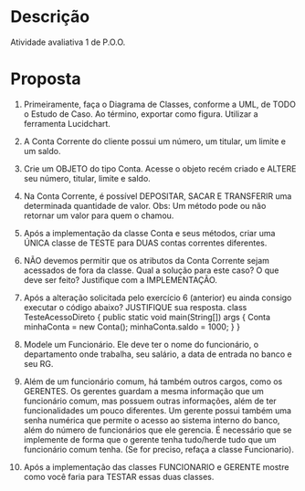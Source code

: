 # Descrição
Atividade avaliativa 1 de P.O.O.

# Proposta
1. Primeiramente, faça o Diagrama de Classes, conforme a UML, de TODO o Estudo de Caso. Ao
término, exportar como figura. Utilizar a ferramenta Lucidchart.

2. A Conta Corrente do cliente possui um número, um titular, um limite e um saldo.

3. Crie um OBJETO do tipo Conta. Acesse o objeto recém criado e ALTERE seu número, titular,
limite e saldo.

4. Na Conta Corrente, é possível DEPOSITAR, SACAR E TRANSFERIR uma determinada
quantidade de valor. Obs: Um método pode ou não retornar um valor para quem o chamou.

5. Após a implementação da classe Conta e seus métodos, criar uma ÚNICA classe de TESTE
para DUAS contas correntes diferentes.

6. NÃO devemos permitir que os atributos da Conta Corrente sejam acessados de fora da classe.
Qual a solução para este caso? O que deve ser feito? Justifique com a IMPLEMENTAÇÃO.

7. Após a alteração solicitada pelo exercício 6 (anterior) eu ainda consigo executar o código
abaixo? JUSTIFIQUE sua resposta.
    class TesteAcessoDireto {
        public static void main(String[]) args {
            Conta minhaConta = new Conta();
            minhaConta.saldo = 1000;
        }
    }

8. Modele um Funcionário. Ele deve ter o nome do funcionário, o departamento onde trabalha, seu salário, a data de entrada no banco e seu RG.

9. Além de um funcionário comum, há também outros cargos, como os GERENTES. Os gerentes
guardam a mesma informação que um funcionário comum, mas possuem outras informações,
além de ter funcionalidades um pouco diferentes. Um gerente possui também uma senha
numérica que permite o acesso ao sistema interno do banco, além do número de funcionários
que ele gerencia. É necessário que se implemente de forma que o gerente tenha tudo/herde tudo
que um funcionário comum tenha. (Se for preciso, refaça a classe Funcionario).

10. Após a implementação das classes FUNCIONARIO e GERENTE mostre como você faria para
TESTAR essas duas classes.